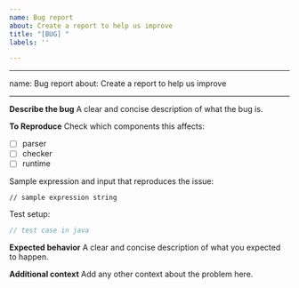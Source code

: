 ```yaml
---
name: Bug report
about: Create a report to help us improve
title: "[BUG] "
labels: ''

---
```


---
name: Bug report
about: Create a report to help us improve

---

**Describe the bug**
A clear and concise description of what the bug is.

**To Reproduce**
Check which components this affects:

- [ ]  parser
- [ ]  checker
- [ ]  runtime

Sample expression and input that reproduces the issue:
```cel
// sample expression string
```

Test setup:
```java
// test case in java
```

**Expected behavior**
A clear and concise description of what you expected to happen.

**Additional context**
Add any other context about the problem here.
